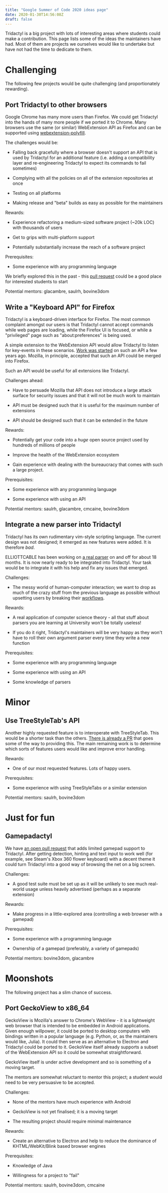 ```yaml
---
title: "Google Summer of Code 2020 ideas page"
date: 2020-01-30T14:56:08Z
draft: false
---
```


Tridactyl is a big project with lots of interesting areas where students could make a contribution. This page lists some of the ideas the maintainers have had. Most of them are projects we ourselves would like to undertake but have not had the time to dedicate to them.

# Challenging

The following few projects would be quite challenging (and proportionately rewarding).

## Port Tridactyl to other browsers

Google Chrome has many more users than Firefox. We could get Tridactyl into the hands of many more people if we ported it to Chrome. Many browsers use the same (or similar) WebExtension API as Firefox and can be supported using [webextension-polyfill](https://github.com/mozilla/webextension-polyfill).

The challenges would be:

- Falling back gracefully where a browser doesn't support an API that is used by Tridactyl for an additional feature (i.e. adding a compatibility layer and re-engineering Tridactyl to expect its commands to fail sometimes)

- Complying with all the policies on all of the extension repositories at once

- Testing on all platforms

- Making release and "beta" builds as easy as possible for the maintainers

Rewards:

- Experience refactoring a medium-sized software project (~20k LOC) with thousands of users

- Get to grips with multi-platform support

- Potentially substantially increase the reach of a software project

Prerequisites:

- Some experience with any programming language

We briefly explored this in the past - this [pull request](https://github.com/tridactyl/tridactyl/pull/1683) could be a good place for interested students to start


Potential mentors: glacambre, saulrh, bovine3dom

## Write a "Keyboard API" for Firefox

Tridactyl is a keyboard-driven interface for Firefox. The most common complaint amongst our users is that Tridactyl cannot accept commands while web pages are loading, while the Firefox UI is focused, or while a "privileged" page such as "about:preferences" is being used.

A simple extension to the WebExtension API would allow Tridactyl to listen for key-events in these scenarios. [Work was started](https://github.com/tridactyl/keyboard-api) on such an API a few years ago. Mozilla, in principle, accepted that such an API could be merged into Firefox.

Such an API would be useful for all extensions like Tridactyl.

Challenges ahead:

- Have to persuade Mozilla that API does not introduce a large attack surface for security issues and that it will not be much work to maintain

- API must be designed such that it is useful for the maximum number of extensions

- API should be designed such that it can be extended in the future

Rewards:

- Potentially get your code into a _huge_ open source project used by hundreds of millions of people

- Improve the health of the WebExtension ecosystem

- Gain experience with dealing with the bureaucracy that comes with such a large project.

Prerequisites:

- Some experience with any programming language

- Some experience with using an API

Potential mentors: saulrh, glacambre, cmcaine, bovine3dom

## Integrate a new parser into Tridactyl

Tridactyl has its own rudimentary vim-style scripting language. The current design was not designed; it emerged as new features were added. It is therefore _bad_.

ELLIOTTCABLE has been working on [a real parser](https://github.com/ELLIOTTCABLE/excmd.js) on and off for about 18 months. It is now nearly ready to be integrated into Tridactyl. Your task would be to integrate it with his help and fix any issues that emerged.

Challenges:

- The messy world of human-computer interaction; we want to drop as much of the crazy stuff from the previous language as possible without upsetting users by breaking their [workflows](https://xkcd.com/1172/).

Rewards:

- A real application of computer science theory - all that stuff about parsers you are learning at University won't be totally useless!

- If you do it right, Tridactyl's maintainers will be very happy as they won't have to roll their own argument parser every time they write a new function

Prerequisites:

- Some experience with any programming language

- Some experience with using an API

- Some knowledge of parsers


# Minor

## Use TreeStyleTab's API

Another highly requested feature is to interoperate with TreeStyleTab. This would be a shorter task than the others. [There is already a PR](https://github.com/tridactyl/tridactyl/pull/1646) that goes some of the way to providing this. The main remaining work is to determine which sorts of features users would like and improve error handling.

Rewards:

- One of our most requested features. Lots of happy users.

Prerequisites: 

- Some experience with using TreeStyleTabs or a similar extension

Potential mentors: saulrh, bovine3dom

# Just for fun

## Gamepadactyl

We have [an open pull request](https://github.com/tridactyl/tridactyl/pull/1814) that adds limited gamepad support to Tridactyl. After getting detection, hinting and text input to work well (for example, see Steam's Xbox 360 flower keyboard) with a decent theme it could turn Tridactyl into a good way of browsing the net on a big screen.

Challenges:

- A good test suite must be set up as it will be unlikely to see much real-world usage unless heavily advertised (perhaps as a separate extension)

Rewards:

- Make progress in a little-explored area (controlling a web browser with a gamepad)

Prerequisites:

- Some experience with a programming language

- Ownership of a gamepad (preferably, a variety of gamepads)

Potential mentors: bovine3dom, glacambre


# Moonshots

The following project has a slim chance of success.

## Port GeckoView to x86_64

GeckoView is Mozilla's answer to Chrome's WebView - it is a lightweight web browser that is intended to be embedded in Android applications. Given enough willpower, it could be ported to desktop computers with bindings written in a popular language (e.g. Python, or, as the maintainers would like, Julia). It could then serve as an alternative to Electron and Tridactyl could be ported to it. GeckoView itself already supports a subset of the WebExtension API so it could be somewhat straightforward.

GeckoView itself is under active development and so is something of a moving target.

The mentors are somewhat reluctant to mentor this project; a student would need to be very persuasive to be accepted.

Challenges:

- None of the mentors have much experience with Android

- GeckoView is not yet finalised; it is a moving target

- The resulting project should require minimal maintenance

Rewards:

- Create an alternative to Electron and help to reduce the dominance of KHTML/WebKit/Blink based browser engines

Prerequisites:

- Knowledge of Java

- Willingness for a project to "fail"

Potential mentors: saulrh, bovine3dom, cmcaine
